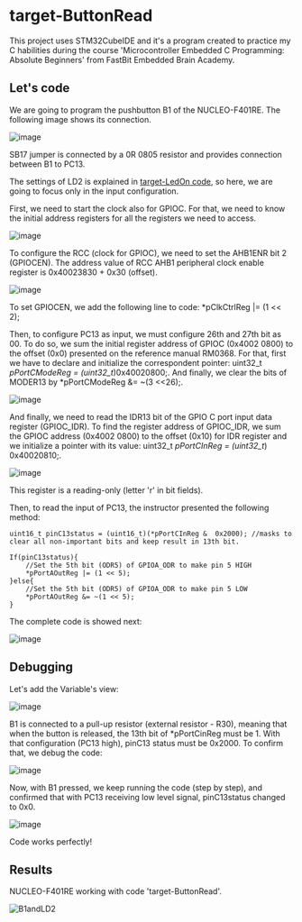 # target-ButtonRead
This project uses STM32CubeIDE and it's a program created to practice my C habilities during the course 'Microcontroller Embedded C Programming: Absolute Beginners' from FastBit Embedded Brain Academy.

## Let's code

We are going to program the pushbutton B1 of the NUCLEO-F401RE. The following image shows its connection.

![image](https://user-images.githubusercontent.com/58916022/205989443-d46fad1e-e2e0-4bac-b755-2dfb125c08ec.png)

SB17 jumper is connected by a 0R 0805 resistor and provides connection between B1 to PC13.

The settings of LD2 is explained in [target-LedOn code](https://github.com/Rafaelatff/target-LedOn), so here, we are going to focus only in the input configuration.

First, we need to start the clock also for GPIOC. For that, we need to know the initial address registers for all the registers we need to access.

![image](https://user-images.githubusercontent.com/58916022/205990802-0169b225-2523-48a2-b1de-4545a4143608.png)

To configure the RCC (clock for GPIOC), we need to set the AHB1ENR bit 2 (GPIOCEN). The address value of RCC AHB1 peripheral clock enable register is 0x40023830 + 0x30 (offset). 

![image](https://user-images.githubusercontent.com/58916022/205992500-c7a9115e-9501-4683-b1f1-0e145e7b4b35.png)

To set GPIOCEN, we add the following line to code: *pClkCtrlReg |= (1 << 2);

Then, to configure PC13 as input, we must configure 26th and 27th bit as 00. To do so, we sum the initial register address of GPIOC (0x4002 0800) to the offset (0x0) presented on the reference manual RM0368. For that, first we have to declare and initialize the correspondent pointer: uint32_t *pPortCModeReg = (uint32_t*)0x40020800;. And finally, we clear the bits of MODER13 by *pPortCModeReg &= ~(3 <<26);.

![image](https://user-images.githubusercontent.com/58916022/205993758-9ccde24f-f2b6-4bca-af77-96c6216c5a78.png)

And finally, we need to read the IDR13 bit of the GPIO C port input data register (GPIOC_IDR). To find the register address of GPIOC_IDR, we sum the GPIOC address (0x4002 0800) to the offset (0x10) for IDR register and we initialize a pointer with its value:  uint32_t *pPortCInReg = (uint32_t*) 0x40020810;.

![image](https://user-images.githubusercontent.com/58916022/205994478-53b14587-0f1a-4f3f-82d2-235481e4ca02.png)

This register is a reading-only (letter 'r' in bit fields). 

Then, to read the input of PC13, the instructor presented the following method:

```
uint16_t pinC13status = (uint16_t)(*pPortCInReg &  0x2000); //masks to clear all non-important bits and keep result in 13th bit.  

If(pinC13status){ 
	//Set the 5th bit (ODR5) of GPIOA_ODR to make pin 5 HIGH 
	*pPortAOutReg |= (1 << 5); 
}else{ 
	//Set the 5th bit (ODR5) of GPIOA_ODR to make pin 5 LOW 
	*pPortAOutReg &= ~(1 << 5); 
} 
```
The complete code is showed next:

![image](https://user-images.githubusercontent.com/58916022/206009112-fc9cdbd4-99be-4f98-b805-ad2a3d0103e5.png)

## Debugging

Let's add the Variable's view:

![image](https://user-images.githubusercontent.com/58916022/205995557-34e1e377-4759-4a81-8741-e6293acb684e.png)

B1 is connected to a pull-up resistor (external resistor - R30), meaning that when the button is released, the 13th bit of *pPortCinReg must be 1. With that configuration (PC13 high), pinC13 status must be 0x2000. To confirm that, we debug the code:

![image](https://user-images.githubusercontent.com/58916022/205996243-0c6024cc-9e99-45c4-b9c1-5f4359723354.png)

Now, with B1 pressed, we keep running the code (step by step), and confirmed that with PC13 receiving low level signal, pinC13status changed to 0x0.

![image](https://user-images.githubusercontent.com/58916022/205996553-f2c663ac-f628-4ac8-8872-a1487e1161ec.png)

Code works perfectly!

## Results

NUCLEO-F401RE working with code 'target-ButtonRead'.

![B1andLD2](https://user-images.githubusercontent.com/58916022/205996652-bc2f736b-0bfc-4b29-9e28-4e18b0385d92.gif)


